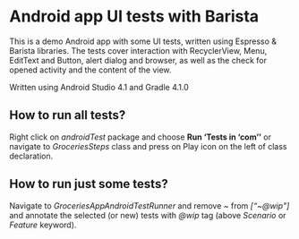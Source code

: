 # Android app UI tests with Barista

This is a demo Android app with some UI tests, written using Espresso & Barista libraries. The tests cover interaction with RecyclerView, Menu, EditText and Button, alert dialog and browser, as well as the check for opened activity and the content of the view.

Written using Android Studio 4.1 and Gradle 4.1.0

## How to run all tests?
Right click on _androidTest_ package and choose **Run ‘Tests in ‘com’’** or navigate to _GroceriesSteps_ class and press on Play icon on the left of class declaration.

## How to run just some tests?
Navigate to _GroceriesAppAndroidTestRunner_ and remove _~_ from _[“~@wip"]_ and annotate the selected (or new) tests with _@wip_ tag (above _Scenario_ or _Feature_ keyword).



